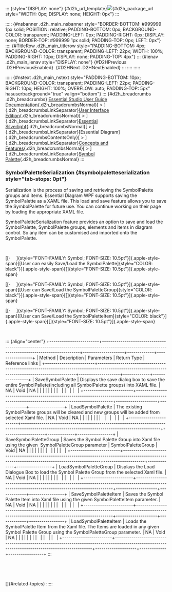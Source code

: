 ::: {style="DISPLAY: none"}
[](ms-xhelp:///?Id=d2h_url_template){#d2h_url_template}![](!package_url!){#d2h_package_url style="WIDTH: 0px; DISPLAY: none; HEIGHT: 0px"}
:::

::::: {#nsbanner .d2h_main_nsbanner style="BORDER-BOTTOM: #999999 1px solid; POSITION: relative; PADDING-BOTTOM: 0px; BACKGROUND-COLOR: transparent; PADDING-LEFT: 0px; PADDING-RIGHT: 0px; DISPLAY: none; BORDER-TOP: #999999 1px solid; PADDING-TOP: 0px; LEFT: 0px"}
:::: {#TitleRow .d2h_main_titlerow style="PADDING-BOTTOM: 4px; BACKGROUND-COLOR: transparent; PADDING-LEFT: 22px; WIDTH: 100%; PADDING-RIGHT: 10px; DISPLAY: none; PADDING-TOP: 4px"}
::: {#ienav .d2h_main_ienav style="DISPLAY: none"}
[](ms-xhelp:///?Id=91c7368f-f820-4d5d-9df0-ac4ea30460ce){#D2HPrevious .D2HPreviousEnabled}  [](ms-xhelp:///?Id=73625037-af42-41e3-b4e8-c4748660d89e){#D2HNext .D2HNextEnabled}
:::
::::
:::::

::::: {#nstext .d2h_main_nstext style="PADDING-BOTTOM: 10px; BACKGROUND-COLOR: transparent; PADDING-LEFT: 22px; PADDING-RIGHT: 10px; HEIGHT: 100%; OVERFLOW: auto; PADDING-TOP: 5px" hasuserbackground="true" valign="bottom"}
::: {#d2h_breadcrumbs .d2h_breadcrumbs}
[Essential Studio User Guide Documentation](ms-xhelp:///?Id=12457748-09e3-4d74-a240-8e049cedf030){.d2h_breadcrumbsNormal}[ \> ]{.d2h_breadcrumbsLinkSeparator}[User Interface Edition](ms-xhelp:///?Id=c29296b7-531c-413b-a0ec-488ca1f7f669){.d2h_breadcrumbsNormal}[ \> ]{.d2h_breadcrumbsLinkSeparator}[Essential Silverlight](ms-xhelp:///?Id=66221bd1-ba2e-43c2-94a7-618f50e01d24){.d2h_breadcrumbsNormal}[ \> ]{.d2h_breadcrumbsLinkSeparator}[Essential Diagram]{.d2h_breadcrumbsContentsOnly}[ \> ]{.d2h_breadcrumbsLinkSeparator}[Concepts and Features](ms-xhelp:///?Id=d592a058-dcc0-44a4-994e-e7901da8db52){.d2h_breadcrumbsNormal}[ \> ]{.d2h_breadcrumbsLinkSeparator}[Symbol Palette](ms-xhelp:///?Id=1beb97d8-d59c-47be-ad18-730d53d299b4){.d2h_breadcrumbsNormal}
:::

### SymbolPaletteSerialization {#symbolpaletteserialization style="tab-stops: 0pt"}

Serialization is the process of saving and retrieving the SymbolPalette groups and items. Essential Diagram WPF supports saving the SymbolPalette as a XAML file. This load and save feature allows you to save the SymbolPalette for future use. You can continue working on their page by loading the appropriate XAML file.

SymbolPaletteSerialization feature provides an option to save and load the SymbolPalette, SymbolPalette groups, elements and items in diagram control. So any item can be customised and imported onto the SymbolPalette.

 

[[·     ]{style="FONT-FAMILY: Symbol; FONT-SIZE: 10.5pt"}]{.apple-style-span}[[User can easily Save/Load the SymbolPalette]{style="COLOR: black"}]{.apple-style-span}[[]{style="FONT-SIZE: 10.5pt"}]{.apple-style-span}

[[·     ]{style="FONT-FAMILY: Symbol; FONT-SIZE: 10.5pt"}]{.apple-style-span}[[User can Save/Load the SymbolPaletteGroup]{style="COLOR: black"}]{.apple-style-span}[[]{style="FONT-SIZE: 10.5pt"}]{.apple-style-span}

[[·     ]{style="FONT-FAMILY: Symbol; FONT-SIZE: 10.5pt"}]{.apple-style-span}[[User can Save/Load the SymbolPaletteItem]{style="COLOR: black"}]{.apple-style-span}[[]{style="FONT-SIZE: 10.5pt"}]{.apple-style-span}

 

::: {align="center"}
+------------------------+-------------------------------------------------------------------------------------------------------------------------------------------------+--------------------+-------------+-----------------+
| Method                 | Description                                                                                                                                     | Parameters         | Return Type | Reference links |
+------------------------+-------------------------------------------------------------------------------------------------------------------------------------------------+--------------------+-------------+-----------------+
| SaveSymbolPalette      | Displays the save dialog box to save the entire SymbolPallete(including all SymbolPalette groups) into XAML file.                               | NA                 | Void        | NA              |
|                        |                                                                                                                                                 |                    |             |                 |
|                        |                                                                                                                                                 |                    |             |                 |
+------------------------+-------------------------------------------------------------------------------------------------------------------------------------------------+--------------------+-------------+-----------------+
| LoadSymbolPalette      | The existing SymbolPallete groups will be cleared and new groups will be added from selected Xaml file.                                         | NA                 | Void        | NA              |
|                        |                                                                                                                                                 |                    |             |                 |
|                        |                                                                                                                                                 |                    |             |                 |
+------------------------+-------------------------------------------------------------------------------------------------------------------------------------------------+--------------------+-------------+-----------------+
| SaveSymbolPaletteGroup | Saves the Symbol Palette Group into Xaml file using the given  SymbolPaletteGroup parameter                                                     | SymbolPaletteGroup | Void        | NA              |
|                        |                                                                                                                                                 |                    |             |                 |
|                        |                                                                                                                                                 |                    |             |                 |
+------------------------+-------------------------------------------------------------------------------------------------------------------------------------------------+--------------------+-------------+-----------------+
| LoadSymbolPaletteGroup | Displays the Load Dialogue Box to load the Symbol Palette Group from the selected Xaml file.                                                    | NA                 | Void        | NA              |
|                        |                                                                                                                                                 |                    |             |                 |
|                        |                                                                                                                                                 |                    |             |                 |
+------------------------+-------------------------------------------------------------------------------------------------------------------------------------------------+--------------------+-------------+-----------------+
| SaveSymbolPaletteItem  | Saves the Symbol Palette Item into Xaml file using the given SymbolPaletteItem parameter.                                                       | NA                 | Void        | NA              |
|                        |                                                                                                                                                 |                    |             |                 |
|                        |                                                                                                                                                 |                    |             |                 |
+------------------------+-------------------------------------------------------------------------------------------------------------------------------------------------+--------------------+-------------+-----------------+
| LoadSymbolPaletteItem  | Loads the SymbolPalette Item from the Xaml file. The Items are loaded in any given Symbol Palette Group using the SymbolPaletteGroup parameter. | NA                 | Void        | NA              |
|                        |                                                                                                                                                 |                    |             |                 |
|                        |                                                                                                                                                 |                    |             |                 |
+------------------------+-------------------------------------------------------------------------------------------------------------------------------------------------+--------------------+-------------+-----------------+
:::

 

 

[]{#related-topics}
:::::
